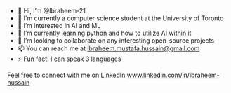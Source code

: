 - 👋 Hi, I’m @Ibraheem-21
- 🏫 I'm currently a computer science student at the University of Toronto
- 👀 I’m interested in AI and ML
- 🌱 I’m currently learning python and how to utilize AI within it
- 💞️ I’m looking to collaborate on any interesting open-source projects 
- 📫 You can reach me at ibraheem.mustafa.hussain@gmail.com
- ⚡ Fun fact: I can speak 3 languages

Feel free to connect with me on LinkedIn www.linkedin.com/in/ibraheem-hussain


<!---
Ibraheem-21/Ibraheem-21 is a ✨ special ✨ repository because its `README.md` (this file) appears on your GitHub profile.
You can click the Preview link to take a look at your changes.
--->
